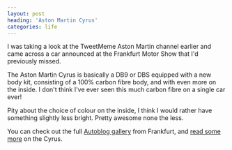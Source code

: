 ```yaml
---
layout: post
heading: 'Aston Martin Cyrus'
categories: life
---
```


I was taking a look at the TweetMeme Aston Martin channel earlier and came across a car announced at the Frankfurt Motor Show that I'd previously missed.

The Aston Martin Cyrus is basically a DB9 or DBS equipped with a new body kit, consisting of a 100% carbon fibre body, and with even more on the inside. I don't think I've ever seen this much carbon fibre on a single car ever!

<!-- Replace missing image from http://media.chris-alexander.co.uk/wp-content/uploads/2009/09/astonmartin.png -->

Pity about the choice of colour on the inside, I think I would rather have something slightly less bright. Pretty awesome none the less.

<!-- Replace missing image from http://media.chris-alexander.co.uk/wp-content/uploads/2009/09/cyrus-inside.jpg -->

You can check out the full [Autoblog gallery](https://web.archive.org/web/20090922192117/http://www.autoblog.com/gallery/frankfurt-2009-mansory-cyrus-aston-martin-db9/full/) from Frankfurt, and [read some more](http://www.motorward.com/2009/09/aston-martin-cyrus-by-mansory/) on the Cyrus.
